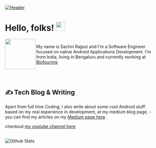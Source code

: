 [![Header](https://github.com/myJarvis/myJarvis/blob/main/misc/hiiamsachin.png "Header")](https://medium.com/@iAmSachinRajput)

# Hello, folks!  <img src="https://github.com/myJarvis/myJarvis/blob/main/misc/wave.gif" width="30px">
<img src="https://github.com/myJarvis/myJarvis/blob/main/misc/me.gif" width="100" height="100" align="left" />


<br/>
My name is Sachin Rajput and I'm a Software Engineer focused on native Android Applications Development. I'm from India, living in Bengaluru and currently working at <a href="https://www.biofourmis.com/">Biofourmis</a>


<br/> <br/>
## &#x270d; Tech Blog & Writing

Apart from full time Coding, I also write about some cool Android stuff based on my real experience in development, at my medium blog page, - you can find my articles on my <a href="https://droid-lover.medium.com//">Medium page here</a> .

checkout <a href="https://www.youtube.com/channel/UCTjQSpx2waqXTC37AgM8qyA"> my youtube channel here </a>
<br/> <br/>


![Github Stats](https://github-readme-stats.vercel.app/api?username=droid-lover&count_private=true&show_icons=true&include_all_commits=true&theme=tokyonight)

